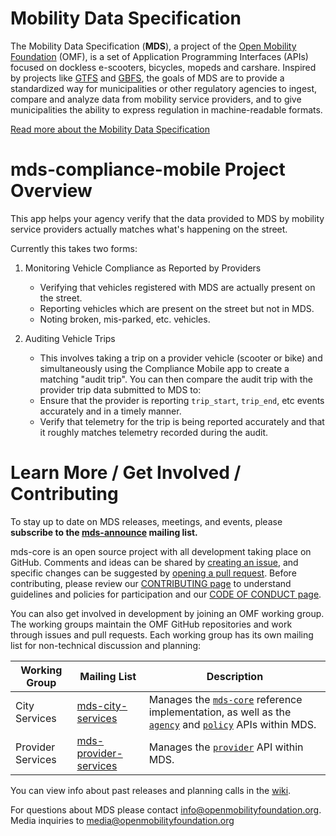 # Mobility Data Specification

The Mobility Data Specification (**MDS**), a project of the [Open Mobility Foundation](http://www.openmobilityfoundation.org) (OMF), is a set of Application Programming Interfaces (APIs) focused on dockless e-scooters, bicycles, mopeds and carshare. Inspired by projects like [GTFS](https://developers.google.com/transit/gtfs/reference/) and [GBFS](https://github.com/NABSA/gbfs), the goals of MDS are to provide a standardized way for municipalities or other regulatory agencies to ingest, compare and analyze data from mobility service providers, and to give municipalities the ability to express regulation in machine-readable formats.

[Read more about the Mobility Data Specification](https://github.com/openmobilityfoundation/mds-core/blob/master/README.md)

# mds-compliance-mobile Project Overview

This app helps your agency verify that the data provided to MDS by mobility service providers actually matches what's happening on the street.

Currently this takes two forms:

1. Monitoring Vehicle Compliance as Reported by Providers

   * Verifying that vehicles registered with MDS are actually present on the street.
   * Reporting vehicles which are present on the street but not in MDS.
   * Noting broken, mis-parked, etc. vehicles.

1. Auditing Vehicle Trips

   * This involves taking a trip on a provider vehicle (scooter or bike) and simultaneously using the Compliance Mobile app to create a matching "audit trip". You can then compare the audit trip with the provider trip data submitted to MDS to:
   * Ensure that the provider is reporting `trip_start`, `trip_end`, etc events accurately and in a timely manner.
   * Verify that telemetry for the trip is being reported accurately and that it roughly matches telemetry recorded during the audit.

# Learn More / Get Involved / Contributing

To stay up to date on MDS releases, meetings, and events, please **subscribe to the [mds-announce](https://groups.google.com/a/groups.openmobilityfoundation.org/forum/#!forum/mds-announce) mailing list.**

mds-core is an open source project with all development taking place on GitHub. Comments and ideas can be shared by [creating an issue](https://github.com/openmobilityfoundation/mds-core/issues), and specific changes can be suggested by [opening a pull request](https://github.com/openmobilityfoundation/mds-core/pulls). Before contributing, please review our [CONTRIBUTING page](CONTRIBUTING.md) to understand guidelines and policies for participation and our [CODE OF CONDUCT page](CODE_OF_CONDUCT.md).

You can also get involved in development by joining an OMF working group. The working groups maintain the OMF GitHub repositories and work through issues and pull requests. Each working group has its own mailing list for non-technical discussion and planning:

| Working Group | Mailing List | Description
| ------------- | ------------ | --------
| City Services | [mds-city-services](https://groups.google.com/a/groups.openmobilityfoundation.org/forum/#!forum/mds-city-services) | Manages the [`mds-core`](https://github.com/openmobilityfoundation/mds-core) reference implementation, as well as the [`agency`][agency] and [`policy`][policy] APIs within MDS.
| Provider Services | [mds-provider-services](https://groups.google.com/a/groups.openmobilityfoundation.org/forum/#!forum/mds-provider-services) | Manages the [`provider`][provider] API within MDS.

You can view info about past releases and planning calls in the [wiki](https://github.com/openmobilityfoundation/mobility-data-specification/wiki).

For questions about MDS please contact [info@openmobilityfoundation.org](mailto:info@openmobilityfoundation.org). Media inquiries to [media@openmobilityfoundation.org](mailto:media@openmobilityfoundation.org)

[agency]: https://github.com/openmobilityfoundation/mobility-data-specification/tree/master/agency/README.md
[provider]: https://github.com/openmobilityfoundation/mobility-data-specification/tree/master/provider/README.md
[policy]: https://github.com/openmobilityfoundation/mobility-data-specification/tree/master/policy/README.md
